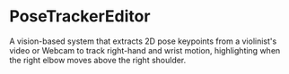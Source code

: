# PoseTrackerEditor
A vision-based system that extracts 2D pose keypoints from a violinist's video or Webcam to track right-hand and wrist motion, highlighting when the right elbow moves above the right shoulder.
